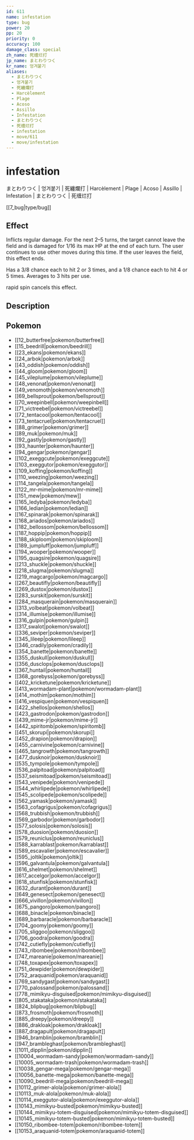 ```yaml
---
id: 611
name: infestation
type: bug
power: 20
pp: 20
priority: 0
accuracy: 100
damage_class: special
zh_name: 死缠烂打
jp_name: まとわりつく
kr_name: 엉겨붙기
aliases:
  - まとわりつく
  - 엉겨붙기
  - 死纏爛打
  - Harcèlement
  - Plage
  - Acoso
  - Assillo
  - Infestation
  - まとわりつく
  - 死缠烂打
  - infestation
  - move/611
  - move/infestation
---
```

# infestation
    
まとわりつく | 엉겨붙기 | 死纏爛打 | Harcèlement | Plage | Acoso | Assillo | Infestation | まとわりつく | 死缠烂打

[[7_bug|type/bug]]

## Effect

Inflicts regular damage.  For the next 2–5 turns, the target cannot leave the field and is damaged for 1/16 its max HP at the end of each turn.  The user continues to use other moves during this time.  If the user leaves the field, this effect ends.

Has a 3/8 chance each to hit 2 or 3 times, and a 1/8 chance each to hit 4 or 5 times.  Averages to 3 hits per use.

rapid spin cancels this effect.

## Description



## Pokemon

- [[12_butterfree|pokemon/butterfree]]
- [[15_beedrill|pokemon/beedrill]]
- [[23_ekans|pokemon/ekans]]
- [[24_arbok|pokemon/arbok]]
- [[43_oddish|pokemon/oddish]]
- [[44_gloom|pokemon/gloom]]
- [[45_vileplume|pokemon/vileplume]]
- [[48_venonat|pokemon/venonat]]
- [[49_venomoth|pokemon/venomoth]]
- [[69_bellsprout|pokemon/bellsprout]]
- [[70_weepinbell|pokemon/weepinbell]]
- [[71_victreebel|pokemon/victreebel]]
- [[72_tentacool|pokemon/tentacool]]
- [[73_tentacruel|pokemon/tentacruel]]
- [[88_grimer|pokemon/grimer]]
- [[89_muk|pokemon/muk]]
- [[92_gastly|pokemon/gastly]]
- [[93_haunter|pokemon/haunter]]
- [[94_gengar|pokemon/gengar]]
- [[102_exeggcute|pokemon/exeggcute]]
- [[103_exeggutor|pokemon/exeggutor]]
- [[109_koffing|pokemon/koffing]]
- [[110_weezing|pokemon/weezing]]
- [[114_tangela|pokemon/tangela]]
- [[122_mr-mime|pokemon/mr-mime]]
- [[151_mew|pokemon/mew]]
- [[165_ledyba|pokemon/ledyba]]
- [[166_ledian|pokemon/ledian]]
- [[167_spinarak|pokemon/spinarak]]
- [[168_ariados|pokemon/ariados]]
- [[182_bellossom|pokemon/bellossom]]
- [[187_hoppip|pokemon/hoppip]]
- [[188_skiploom|pokemon/skiploom]]
- [[189_jumpluff|pokemon/jumpluff]]
- [[194_wooper|pokemon/wooper]]
- [[195_quagsire|pokemon/quagsire]]
- [[213_shuckle|pokemon/shuckle]]
- [[218_slugma|pokemon/slugma]]
- [[219_magcargo|pokemon/magcargo]]
- [[267_beautifly|pokemon/beautifly]]
- [[269_dustox|pokemon/dustox]]
- [[283_surskit|pokemon/surskit]]
- [[284_masquerain|pokemon/masquerain]]
- [[313_volbeat|pokemon/volbeat]]
- [[314_illumise|pokemon/illumise]]
- [[316_gulpin|pokemon/gulpin]]
- [[317_swalot|pokemon/swalot]]
- [[336_seviper|pokemon/seviper]]
- [[345_lileep|pokemon/lileep]]
- [[346_cradily|pokemon/cradily]]
- [[354_banette|pokemon/banette]]
- [[355_duskull|pokemon/duskull]]
- [[356_dusclops|pokemon/dusclops]]
- [[367_huntail|pokemon/huntail]]
- [[368_gorebyss|pokemon/gorebyss]]
- [[402_kricketune|pokemon/kricketune]]
- [[413_wormadam-plant|pokemon/wormadam-plant]]
- [[414_mothim|pokemon/mothim]]
- [[416_vespiquen|pokemon/vespiquen]]
- [[422_shellos|pokemon/shellos]]
- [[423_gastrodon|pokemon/gastrodon]]
- [[439_mime-jr|pokemon/mime-jr]]
- [[442_spiritomb|pokemon/spiritomb]]
- [[451_skorupi|pokemon/skorupi]]
- [[452_drapion|pokemon/drapion]]
- [[455_carnivine|pokemon/carnivine]]
- [[465_tangrowth|pokemon/tangrowth]]
- [[477_dusknoir|pokemon/dusknoir]]
- [[535_tympole|pokemon/tympole]]
- [[536_palpitoad|pokemon/palpitoad]]
- [[537_seismitoad|pokemon/seismitoad]]
- [[543_venipede|pokemon/venipede]]
- [[544_whirlipede|pokemon/whirlipede]]
- [[545_scolipede|pokemon/scolipede]]
- [[562_yamask|pokemon/yamask]]
- [[563_cofagrigus|pokemon/cofagrigus]]
- [[568_trubbish|pokemon/trubbish]]
- [[569_garbodor|pokemon/garbodor]]
- [[577_solosis|pokemon/solosis]]
- [[578_duosion|pokemon/duosion]]
- [[579_reuniclus|pokemon/reuniclus]]
- [[588_karrablast|pokemon/karrablast]]
- [[589_escavalier|pokemon/escavalier]]
- [[595_joltik|pokemon/joltik]]
- [[596_galvantula|pokemon/galvantula]]
- [[616_shelmet|pokemon/shelmet]]
- [[617_accelgor|pokemon/accelgor]]
- [[618_stunfisk|pokemon/stunfisk]]
- [[632_durant|pokemon/durant]]
- [[649_genesect|pokemon/genesect]]
- [[666_vivillon|pokemon/vivillon]]
- [[675_pangoro|pokemon/pangoro]]
- [[688_binacle|pokemon/binacle]]
- [[689_barbaracle|pokemon/barbaracle]]
- [[704_goomy|pokemon/goomy]]
- [[705_sliggoo|pokemon/sliggoo]]
- [[706_goodra|pokemon/goodra]]
- [[742_cutiefly|pokemon/cutiefly]]
- [[743_ribombee|pokemon/ribombee]]
- [[747_mareanie|pokemon/mareanie]]
- [[748_toxapex|pokemon/toxapex]]
- [[751_dewpider|pokemon/dewpider]]
- [[752_araquanid|pokemon/araquanid]]
- [[769_sandygast|pokemon/sandygast]]
- [[770_palossand|pokemon/palossand]]
- [[778_mimikyu-disguised|pokemon/mimikyu-disguised]]
- [[805_stakataka|pokemon/stakataka]]
- [[824_blipbug|pokemon/blipbug]]
- [[873_frosmoth|pokemon/frosmoth]]
- [[885_dreepy|pokemon/dreepy]]
- [[886_drakloak|pokemon/drakloak]]
- [[887_dragapult|pokemon/dragapult]]
- [[946_bramblin|pokemon/bramblin]]
- [[947_brambleghast|pokemon/brambleghast]]
- [[1011_dipplin|pokemon/dipplin]]
- [[10004_wormadam-sandy|pokemon/wormadam-sandy]]
- [[10005_wormadam-trash|pokemon/wormadam-trash]]
- [[10038_gengar-mega|pokemon/gengar-mega]]
- [[10056_banette-mega|pokemon/banette-mega]]
- [[10090_beedrill-mega|pokemon/beedrill-mega]]
- [[10112_grimer-alola|pokemon/grimer-alola]]
- [[10113_muk-alola|pokemon/muk-alola]]
- [[10114_exeggutor-alola|pokemon/exeggutor-alola]]
- [[10143_mimikyu-busted|pokemon/mimikyu-busted]]
- [[10144_mimikyu-totem-disguised|pokemon/mimikyu-totem-disguised]]
- [[10145_mimikyu-totem-busted|pokemon/mimikyu-totem-busted]]
- [[10150_ribombee-totem|pokemon/ribombee-totem]]
- [[10153_araquanid-totem|pokemon/araquanid-totem]]

